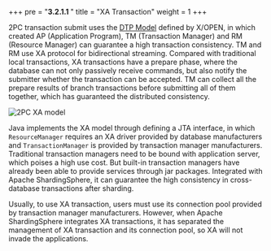 +++
pre = "<b>3.2.1.1 </b>"
title = "XA Transaction"
weight = 1
+++

2PC transaction submit uses the [DTP Model](http://pubs.opengroup.org/onlinepubs/009680699/toc.pdf) defined by X/OPEN, 
in which created AP (Application Program), TM (Transaction Manager) and RM (Resource Manager) can guarantee a high transaction consistency.
TM and RM use XA protocol for bidirectional streaming. 
Compared with traditional local transactions, XA transactions have a prepare phase, where the database can not only passively receive commands, but also notify the submitter whether the transaction can be accepted. 
TM can collect all the prepare results of branch transactions before submitting all of them together, which has guaranteed the distributed consistency.

![2PC XA model](https://shardingsphere.apache.org/document/current/img/transaction/2pc-tansaction-modle.png)

Java implements the XA model through defining a JTA interface, in which `ResourceManager` requires an XA driver provided by database manufacturers and `TransactionManager` is provided by transaction manager manufacturers. 
Traditional transaction managers need to be bound with application server, which poises a high use cost. But built-in transaction managers have already been able to provide services through jar packages. 
Integrated with Apache ShardingSphere, it can guarantee the high consistency in cross-database transactions after sharding.

Usually, to use XA transaction, users must use its connection pool provided by transaction manager manufacturers. 
However, when Apache ShardingSphere integrates XA transactions, it has separated the management of XA transaction and its connection pool, so XA will not invade the applications.
